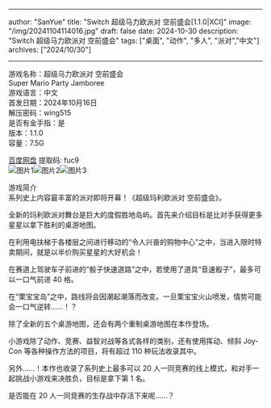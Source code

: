 
---
author: "SanYue"
title: "Switch 超级马力欧派对 空前盛会[1.1.0|XCI]"
image: "/img/20241104114016.jpg"
draft: false
date: 2024-10-30
description: "Switch 超级马力欧派对 空前盛会"
tags: ["桌面", "动作", "多人", "派对","中文"]
archives: ["2024/10/30"]

---

游戏名称：超级马力欧派对 空前盛会   
Super Mario Party Jamboree    
游戏语言：中文  
首发日期：2024年10月16日  
解压密码：wing515  
是否有金手指：是  
版本：1.1.0   
容量：7.5G

[百度网盘](https://pan.baidu.com/s/1IFU9qncmAvZyzh2OPfRDAg) 提取码: fuc9  
![图片1](/img/scssoe.jpg)![图片2](/img/scssoc.jpg)![图片3](/img/scssod.jpg)  

游戏简介  
系列史上内容最丰富的派对即将开幕！《超级玛利欧派对 空前盛会》。

全新的玛利欧派对舞台是巨大的度假胜地岛屿。首先来介绍目标是比对手获得更多星星以拿下胜利的桌游地图。

在利用电扶梯于各楼层之间进行移动的“令人兴奋的购物中心”之中，当进入限时特卖期间，就是以半价购买星星的大好机会！

在赛道上驾驶车子前进的“骰子快速道路”之中，若使用了道具“音速骰子”，最多可以一口气前进 40 格。

在“栗宝宝岛”之中，路线将会因潮起潮落而改变。一旦栗宝宝火山喷发，情势可能会一口气逆转……！？

除了全新的五个桌游地图，还会有两个重制桌游地图在本作登场。

小游戏除了动作、竞赛、益智对战等各式各样的类别，还有使用挥动、倾斜 Joy-Con 等各种操作方法的项目，将有超过 110 种玩法收录其中。

另外……！本作也收录了系列史上最多可以 20 人一同竞赛的线上模式，和对手一起挑战小游戏来决胜负，目标是拿下第 1 名。

是否能在 20 人一同竞赛的生存战中存活下来呢……？
